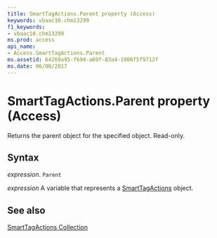 ```yaml
---
title: SmartTagActions.Parent property (Access)
keywords: vbaac10.chm13299
f1_keywords:
- vbaac10.chm13299
ms.prod: access
api_name:
- Access.SmartTagActions.Parent
ms.assetid: 64269a95-f694-a69f-83a4-1906f5f9712f
ms.date: 06/08/2017
---
```



# SmartTagActions.Parent property (Access)

Returns the parent object for the specified object. Read-only.


## Syntax

 _expression_. `Parent`

 _expression_ A variable that represents a [SmartTagActions](Access.SmartTagActions.md) object.


## See also


[SmartTagActions Collection](Access.SmartTagActions.md)

